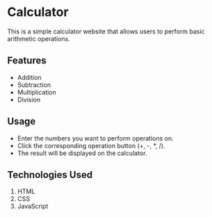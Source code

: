 # Calculator
This is a simple calculator website that allows users to perform basic arithmetic operations.

## Features

- Addition
- Subtraction
- Multiplication
- Division
  
## Usage
- Enter the numbers you want to perform operations on.
- Click the corresponding operation button (+, -, *, /).
- The result will be displayed on the calculator.

## Technologies Used
1) HTML
2) CSS
3) JavaScript
